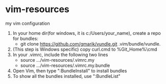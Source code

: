 vim-resources
=============

my vim configuration

1. In your home dir(for windows, it is c:/Users/your\_name), create a repo for bundles: 
   - git clone https://github.com/gmarik/vundle.git .vim/bundle/vundle. 
1. (This step is Windows specific) copy curl.cmd to %Git\_Home%\cmd
1. In your .vimrc, include the following two lines
   - source .../vim-resources/.vimrc.my
   - source .../vim-resources/.vimrc.my.bundle
1. Open Vim, then type ":BundleInstall" to install bundles
1. To show all the bundles installed, use ":BundleList"

